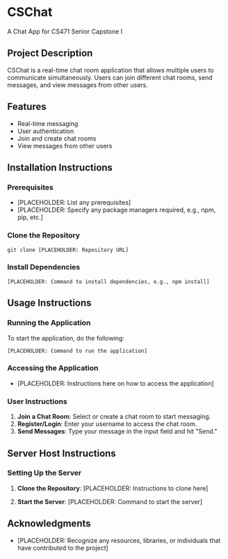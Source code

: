 # CSChat
A Chat App for CS471 Senior Capstone I

## Project Description
CSChat is a real-time chat room application that allows multiple users to communicate simultaneously. Users can join different chat rooms, send messages, and view messages from other users.

## Features
- Real-time messaging
- User authentication
- Join and create chat rooms
- View messages from other users

## Installation Instructions

### Prerequisites
- [PLACEHOLDER: List any prerequisites]
- [PLACEHOLDER: Specify any package managers required, e.g., npm, pip, etc.]

### Clone the Repository
```
git clone [PLACEHOLDER: Repository URL]
```

### Install Dependencies
```
[PLACEHOLDER: Command to install dependencies, e.g., npm install]
```

## Usage Instructions

### Running the Application
To start the application, do the following:

```
[PLACEHOLDER: Command to run the application]
```

### Accessing the Application
- [PLACEHOLDER: Instructions here on how to access the application]

### User Instructions
1. **Join a Chat Room**: Select or create a chat room to start messaging.
2. **Register/Login**: Enter your username to access the chat room.
3. **Send Messages**: Type your message in the input field and hit "Send."

## Server Host Instructions

### Setting Up the Server
1. **Clone the Repository**:
   [PLACEHOLDER: Instructions to clone here]

2. **Start the Server**:
   [PLACEHOLDER: Command to start the server]

## Acknowledgments
- [PLACEHOLDER: Recognize any resources, libraries, or individuals that have contributed to the project]
